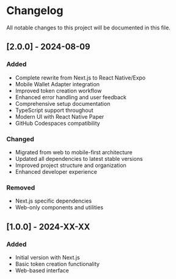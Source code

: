 # Changelog

All notable changes to this project will be documented in this file.

## [2.0.0] - 2024-08-09

### Added
- Complete rewrite from Next.js to React Native/Expo
- Mobile Wallet Adapter integration
- Improved token creation workflow
- Enhanced error handling and user feedback
- Comprehensive setup documentation
- TypeScript support throughout
- Modern UI with React Native Paper
- GitHub Codespaces compatibility

### Changed
- Migrated from web to mobile-first architecture
- Updated all dependencies to latest stable versions
- Improved project structure and organization
- Enhanced developer experience

### Removed
- Next.js specific dependencies
- Web-only components and utilities

## [1.0.0] - 2024-XX-XX

### Added
- Initial version with Next.js
- Basic token creation functionality
- Web-based interface
